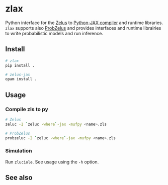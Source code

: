 # zlax
Python interface for the [Zelus](https://github.com/INRIA/zelus) to [Python-JAX compiler](https://github.com/INRIA/zelus/tree/muf) and runtime libraries.
`zlax` supports also [ProbZelus](https://github.com/IBM/probzelus) and provides interfaces and runtime librairies to write probabilistic models and run inference.

## Install

```sh
# zlax
pip install . 

# zelus-jax
opam install . 
```

## Usage

### Compile zls to py
```sh
# Zelus
zeluc -I `zeluc -where`-jax -mufpy <name>.zls

# ProbZelus
probzeluc -I `zeluc -where`-jax -mufpy <name>.zls
```

### Simulation
Run `zluciole`. See usage using the `-h` option.


## See also